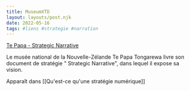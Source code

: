 ```yaml
---
title: MuseumXTD
layout: layouts/post.njk
date: 2022-05-16
tags: #liens #strategie #narration 
---
```


[Te Papa - Strategic Narrative](https://www.tepapa.govt.nz/sites/default/files/strategic_narrative.pdf)

Le musée national de la Nouvelle-Zélande Te Papa Tongarewa livre son document de stratégie " Strategic Narrative", dans lequel il expose sa vision. 

Apparaît dans [[Qu'est-ce qu'une stratégie numérique]]